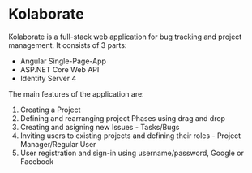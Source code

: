 # Kolaborate

Kolaborate is a full-stack web application for bug tracking and project management. It consists of 3 parts:
  * Angular Single-Page-App
  * ASP.NET Core Web API
  * Identity Server 4

The main features of the application are:
  1. Creating a Project
  2. Defining and rearranging project Phases using drag and drop
  3. Creating and asigning new Issues - Tasks/Bugs
  4. Inviting users to existing projects and defining their roles - Project Manager/Regular User
  5. User registration and sign-in using username/password, Google or Facebook

